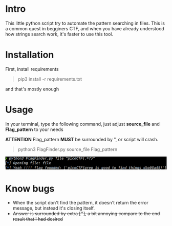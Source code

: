 # Intro
This little python script try to automate the pattern searching in files.
This is a common quest in begginers CTF, and when you have already understood how strings search work, it's faster to use this tool.

# Installation
First, install requirements

>pip3 install -r requirements.txt

and that's mostly enough

# Usage
In your terminal, type the following command, just adjust **source_file** and **Flag_pattern** to your needs

**ATTENTION** Flag_pattern **MUST** be surrounded by ", or script will crash.
>python3 FlagFinder.py source_file Flag_pattern

![](./example.png "Usage example")

# Know bugs

* When the script don't find the pattern, it doesn't return the error message, but instead it's closing itself.
* ~~Answer is surrounded by extra [''], a bit annoying compare to the end result that I had desired~~
